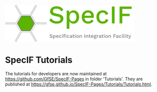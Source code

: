 ![SpecIF logo](../logo/SpecIF-Logo-120.png)

# SpecIF Tutorials

The tutorials for developers are now maintained at <a href="https://github.com/GfSE/SpecIF-Pages/tree/main/Tutorials" target="_blank">https://github.com/GfSE/SpecIF-Pages</a> in folder 'Tutorials'. They are published at <a href="https://gfse.github.io/SpecIF-Pages/Tutorials/Tutorials.html" target="_blank">https://gfse.github.io/SpecIF-Pages/Tutorials/Tutorials.html</a>.